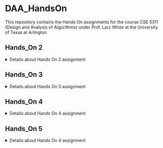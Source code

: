# DAA_HandsOn
This repository contains the Hands On assignments for the course CSE 5311 (Design and Analysis of Algorithms) under Prof. Larz White at the University of Texas at Arlington 

## Hands_On 2
<details>
<summary>Details about Hands On 2 assignment</summary>

Direct Link to the folder - [`Hands_On_2`](Hands_On_2/)
  
This assignment implements - 
1. insertion sort 
2. selection sort
3. bubble sort

Each of the sorts have - 
- source code - [`insertion_sort.py`](Hands_On_2/insertion_sort.py) [`selection_sort.py`](Hands_On_2/selection_sort.py) [`bubble_sort.py`](Hands_On_2/bubble_sort.py)
- time vs input array size plot code (using mathplotlib) - [`plot_insertion.py`](Hands_On_2/plot_insertion.py) [`plot_selection.py`](Hands_On_2/plot_selection.py) [`plot_bubble.py`](Hands_On_2/plot_bubble.py)
- image of the plot generated - [`plot_insertionsort.png`](Hands_On_2/plot_insertionsort.png) [`selectionsort.png`](Hands_On_2/plot_selectionsort.png) [`plot_bubblesort.png`](Hands_On_2/plot_bubblesort.png)

Additional files:
- computer information (work done on GitHub Codespaces) - [`computer_benchmark_info.txt`](Hands_On_2/computer_benchmark_info.txt)
- selection sort correctness - [`selectionsort_correctness.py`](Hands_On_2/selectionsort_correctness.py)
- benchmark plot for the 3 sorting algorithms (python code and plot image) - [`benchmark_sorting_algorithms.py`](Hands_On_2/benchmark_sorting_algorithms.py) [`benchmark_sorting_algorithms.png`](Hands_On_2/benchmark_sorting_algorithms.png)
  
</details>

## Hands_On 3
<details>
<summary>Details about Hands On 3 assignment</summary>

Direct Link to the folder - [`Hands_On_3`](Hands_On_3/)

1. Solution in the PDF
2. Plot for time vs n 
    - time vs n plot: [`timeplot.py`](Hands_On_3/timeplot.py)[`timeplot.png`](Hands_On_3/timeplot.png)
    - time vs n plot with polynomial fitting (w/ only original data points): [`timeplot_fit.py`](Hands_On_3/timeplot_fit.py) [`timeplot_fit.png`](Hands_On_3/timeplot_fit.png)
    - time vs n plot with polynomial fitting (both graphs shown for comparision): [`timeplot_fit_bounds.py`](Hands_On_3/timeplot_fit_bounds.py) [`timeplot_fit_bounds.png`](Hands_On_3/timeplot_fit_bounds.png)
3. Bounds 
    - python code to showcase the lower and upper bounds on the plot w/ (time vs n) and polynomial graph: [`timeplot_fit_bounds.py`](Hands_On_3/timeplot_fit_bounds.py)
    - plot: [`timeplot_fit_bounds.png`](Hands_On_3/timeplot_fit_bounds.png)
    - more explaination about the bounds in the PDF
4. n0 value
    - python code to zoom in and mark the n0 value: [`timeplot_fit_n0.py`](Hands_On_3/timeplot_fit_n0.py)
    - plot: [`timeplot_fit_n0.png`](Hands_On_3/timeplot_fit_n0.png)
5. Solution in PDF
6. Solution in PDF
7. Merge sort: [`merge_sort.c`](Hands_On_3/merge_sort.c)
 
 
Other files:
- PDF containing the non-coding solutions to some of the questions: [`Hands_On_3_Solutions.pdf`](Hands_On_3/Hands_On_3_Solutions.pdf)
</details>

## Hands_On 4
<details>
<summary>Details about Hands On 4 assignment</summary>

Direct Link to the folder - [`Hands_On_4`](Hands_On_4/)

Problem 0:
- Fibonacci sequence python implementation: [`fibonacci_sequence.py`](Hands_On_4/fibonacci_sequence.py)
- Output screenshot: [`fib_output.png`](Hands_On_4/fib_output.png)

Problem 1:
- Code: [`merge_arrays.py`](Hands_On_4/merge_arrays.py)
- Output screenshot: [`merge_output.png`](Hands_On_4/merge_output.png)

Problem 2:
- Code: [`remove_duplicates.py`](Hands_On_4/remove_duplicates.py)
- Output screenshot: [`remove_duplicates_output.png`](Hands_On_4/remove_duplicates_output.png)

Solutions document for part 2 and 3 of Problems 1, 2: [`solutions.txt`](Hands_On_4/solutions.txt)

</details>

## Hands_On 5
<details>
<summary>Details about Hands On 4 assignment</summary>

- Min heap python implementation meeting all the specified requirements:
    [`min_heap.py`](Hands_On_5/min_heap.py)
- Examples of heap working (screenshots):
    [`detailed output`](Hands_On_5/detailedoutputexample.png) [`simplified output`](Hands_On_5/simplifiedoutputexample.png)

</details>